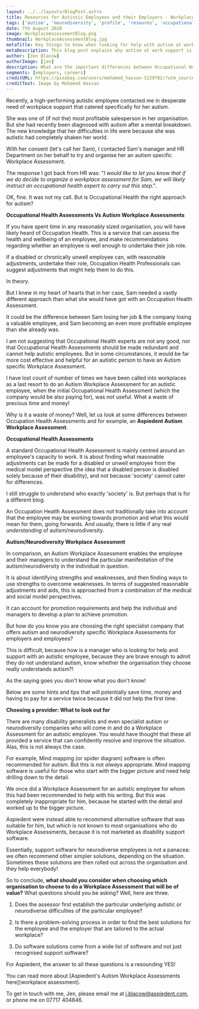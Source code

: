 ```yaml
---
layout: ../../layouts/BlogPost.astro
title: Resources for Autistic Employees and their Employers - Workplace Assessments
tags: ['autism', 'neurodiversity', 'profile', 'resoures', 'occupational health', 'workplace assessment', 'disability', 'reasonable adjustments']
date: 7th August 2020
image: WorkplaceAssessmentBlog.png
thumbnail: WorkplaceAssessmentBlog.jpg
metaTitle: Key things to know when looking for help with autism at work. 
metaDescription: This blog post explains why autism at work support is more effective if chosen carefully, and how to ensure that you choose well. Occupational Health services are not always the best solution when it comes to autism in the workplace.
author: [Jen Blacow]
authorImage: [jen]
description: What are the important differences between Occupational Health Assessments and Autism Workplace Assessments? How do you know which company to choose to undertake an Autism Workplace Assessment? Here is some guidance.
segments: [employers, careers]
creditURL: https://pixabay.com/users/mohamed_hassan-5229782/?utm_source=link-attribution&utm_medium=referral&utm_campaign=image&utm_content=3643025
creditText: Image by Mohamed Hassan
---
```

Recently, a high-performing autistic employee contacted me in desperate
need of workplace support that catered specifically for her autism.

She was one of (if not the) most profitable salesperson in her
organisation. But she had recently been diagnosed with autism after a
mental breakdown. The new knowledge that her difficulties in life were
because she was autistic had completely shaken her world.

With her consent (let's call her Sam), I contacted Sam's manager and HR
Department on her behalf to try and organise her an autism specific
Workplace Assessment.

The response I got back from HR was: "*I would like to let you know that
if we do decide to organize a workplace assessment for Sam, we will
likely instruct an occupational health expert to carry out this step*.".

OK, fine. It was not my call. But is Occupational Health the right
approach for autism?

**Occupational Health Assessments Vs Autism Workplace Assessments**

If you have spent time in any reasonably sized organisation, you will
have likely heard of Occupation Health. This is a service that can
assess the health and wellbeing of an employee, and make recommendations
regarding whether an employee is well enough to undertake their job
role.

If a disabled or chronically unwell employee can, with reasonable
adjustments, undertake their role, Occupation Health Professionals can
suggest adjustments that might help them to do this.

In theory.

But I knew in my heart of hearts that in her case, Sam needed a vastly
different approach than what she would have got with an Occupation
Health Assessment.

It could be the difference between Sam losing her job & the company
losing a valuable employee, and Sam becoming an even more profitable
employee than she already was.

I am not suggesting that Occupational Health experts are not any good,
nor that Occupational Health Assessments should be made redundant and
cannot help autistic employees. But in some circumstances, it would be
far more cost effective and helpful for an autistic person to have an
Autism specific Workplace Assessment.

I have lost count of number of times we have been called into workplaces
as a last resort to do an Autism Workplace Assessment for an autistic
employee, when the initial Occupational Health Assessment (which the
company would be also paying for), was not useful. What a waste of
precious time and money!

Why is it a waste of money? Well, let us look at some differences
between Occupation Health Assessments and for example, an **Aspiedent Autism Workplace Assessment**.

**Occupational Health Assessments**

A standard Occupational Health Assessment is mainly centred around an
employee's capacity to work. It is about finding what reasonable
adjustments can be made for a disabled or unwell employee from the
medical model perspective (the idea that a disabled person is disabled
solely because of their disability), and not because 'society' cannot
cater for differences.

I still struggle to understand who exactly 'society' is. But perhaps
that is for a different blog.

An Occupation Health Assessment does not traditionally take into account
that the employee may be working towards promotion and what this would
mean for them, going forwards. And usually, there is little if any real
*understanding* of autism/neurodiversity.

**Autism/Neurodiversity Workplace Assessment**

In comparison, an Autism Workplace Assessment enables the employee and
their managers to understand the particular manifestation of the
autism/neurodiversity in the individual in question.

It is about identifying strengths and weaknesses, and then finding ways
to use strengths to overcome weaknesses. In terms of suggested
reasonable adjustments and aids, this is approached from a combination
of the medical and social model perspectives.

It can account for promotion requirements and help the individual and
managers to develop a plan to achieve promotion.

But how do you know you are choosing the right specialist company that
offers autism and neurodiversity specific Workplace Assessments for
employers and employees?

This is difficult, because how is a manager who is looking for help and
support with an autistic employee, because they are brave enough to
admit they do not understand autism, know whether the organisation they
choose really understands autism?!

As the saying goes you don't know what you don't know!

Below are some hints and tips that will potentially save time, money and
having to pay for a service twice because it did not help the first
time.

**Choosing a provider: What to look out for**

There are many disability generalists and even specialist autism or
neurodiversity companies who will come in and do a Workplace Assessment
for an autistic employee. You would have thought that these all provided
a service that can confidently resolve and improve the situation. Alas,
this is not always the case.

For example, Mind mapping (or spider diagram) software is often
recommended for autism. But this is not *always* appropriate. Mind
mapping software is useful for those who start with the bigger picture
and need help drilling down to the detail.

We once did a Workplace Assessment for an autistic employee for whom
this had been recommended to help with his writing. But this was
completely inappropriate for him, because he started with the detail and
worked up to the bigger picture.

Aspiedent were instead able to recommend alternative software that was
suitable for him, but which is not known to most organisations who do
Workplace Assessments, because it is not marketed as disability support
software.

Essentially, support software for neurodiverse employees is not a
panacea: we often recommend other simpler solutions, depending on the
situation. Sometimes these solutions are then rolled out across the
organisation and they help everybody!

So to conclude, **what should you consider when choosing which organisation to choose to do a Workplace Assessment that will be of value?** What questions should you be asking? Well, here are three.

1.  Does the assessor first establish the particular underlying autistic
    or neurodiverse difficulties of the particular employee?

2.  Is there a problem-solving process in order to find the best
    solutions for the employee and the employer that are tailored to the
    actual workplace?

3.  Do software solutions come from a wide list of software and not just
    recognised support software?

For Aspiedent, the answer to all these questions is a resounding YES!

You can read more about [Aspiedent's Autism Workplace Assessments
here](workplace assessment).

To get in touch with me, Jen, please email me at
<j.blacow@aspiedent.com>, or phone me on 07717 404846.
